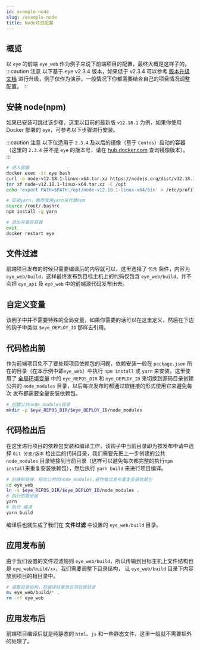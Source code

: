 ```yaml
---
id: example-node
slug: /example-node
title: Node项目配置
---
```


## 概览
以 `eye` 的前端 `eye_web` 作为例子来说下前端项目的配置，最终大概是这样子的。
:::caution 注意
以下基于 eye v2.3.4 版本，如果低于 v2.3.4 可以参考 [版本升级文档](/docs/update-version/) 进行升级，例子仅作为演示，一般情况下你都需要结合自己的项目情况调整配置。
:::

## 安装 node(npm)
如果已安装可跳过该步骤，这里以目前的最新版 `v12.18.1` 为例，如果你使用 Docker 部署的 `eye`，可参考以下步骤进行安装。

:::caution 注意
以下仅适用于 `2.3.4` 及以后的镜像（基于 `Centos`）启动的容器（这里的 `2.3.4` 并不是 `eye` 的版本号，请在 [hub.docker.com](https://hub.docker.com/r/xqk/eye/tags) 查询镜像版本）。
:::

```bash
# 进入容器
docker exec -it eye bash
curl -o node-v12.18.1-linux-x64.tar.xz https://nodejs.org/dist/v12.18.1/node-v12.18.1-linux-x64.tar.xz
tar xf node-v12.18.1-linux-x64.tar.xz -C /opt
echo 'export PATH=$PATH:/opt/node-v12.18.1-linux-x64/bin' > /etc/profile.d/node.sh

# 安装yarn，推荐使用yarn来代替npm
source /root/.bashrc
npm install -g yarn

# 退出并重启容器
exit
docker restart eye
```

## 文件过滤
前端项目发布的时候只需要编译后的内容就可以，这里选择了 `包含` 条件，内容为 `eye_web/build`，这样最终发布到目标主机上的代码仅包含
`eye_web/build`，并不会把 `eye_api` 及 `eye_web` 中的前端源代码发布出去。

## 自定义变量
该例子中并不需要特殊的全局变量，如果你需要的话可以在这里定义，然后在下边的钩子中类似 `$eye_DEPLOY_ID` 那样去引用。

## 代码检出前
作为前端项目免不了要处理项目依赖包的问题，依赖安装一般在 `package.json` 所在的目录（在本示例中即`eye_web`）中执行 `npm install`
或 `yarn` 来安装。这里使用了 [全局环境变量](/docs/deploy-config#global-env) 中的
`eye_REPOS_DIR` 和 `eye_DEPLOY_ID` 来切换到源码目录创建公共的 `node_modules` 目录，以后每次发布时都通过软链接的形式使用它来避免每次
发布都需要全量安装依赖包。
```bash
# 创建公共node_modules目录
mkdir -p $eye_REPOS_DIR/$eye_DEPLOY_ID/node_modules
```

## 代码检出后
在这里进行项目的依赖包安装和编译工作，该钩子中当前目录即为按发布申请中选择 `Git 分支/版本` 检出后的代码目录，我们需要先把上一步创建的公共 `node_modules`
目录链接到当前目录（这样可以避免每次都完整的执行`npm install`来重复安装依赖包），然后执行 `yarn build` 来进行项目编译。
```bash
# 创建软链接，指向公共的node_modules,避免每次发布重复安装依赖包
cd eye_web
ln -s $eye_REPOS_DIR/$eye_DEPLOY_ID/node_modules .
# 执行依赖安装
yarn
# 执行 编译
yarn build
```
编译后也就生成了我们在 **文件过滤** 中设置的 `eye_web/build` 目录。

## 应用发布前
由于我们设置的文件过滤规则 `eye_web/build`，所以传输到目标主机上文件结构也是 `eye_web/build/xx`，我们需要调整下目录结构，
让 `eye_web/build` 目录下内容放到项目的根目录中。
```bash
# 调整目录结构，把编译结果放在项目根目录
mv eye_web/build/* .
rm -rf eye_web
```

## 应用发布后
前端项目编译后就是纯静态的 `html`、`js` 和一些静态文件，这里一般就不需要额外的处理了。

